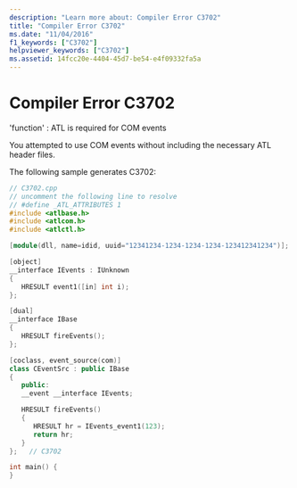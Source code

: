 ```yaml
---
description: "Learn more about: Compiler Error C3702"
title: "Compiler Error C3702"
ms.date: "11/04/2016"
f1_keywords: ["C3702"]
helpviewer_keywords: ["C3702"]
ms.assetid: 14fcc20e-4404-45d7-be54-e4f09332fa5a
---
```

# Compiler Error C3702

'function' : ATL is required for COM events

You attempted to use COM events without including the necessary ATL header files.

The following sample generates C3702:

```cpp
// C3702.cpp
// uncomment the following line to resolve
// #define _ATL_ATTRIBUTES 1
#include <atlbase.h>
#include <atlcom.h>
#include <atlctl.h>

[module(dll, name=idid, uuid="12341234-1234-1234-1234-123412341234")];

[object]
__interface IEvents : IUnknown
{
   HRESULT event1([in] int i);
};

[dual]
__interface IBase
{
   HRESULT fireEvents();
};

[coclass, event_source(com)]
class CEventSrc : public IBase
{
   public:
   __event __interface IEvents;

   HRESULT fireEvents()
   {
      HRESULT hr = IEvents_event1(123);
      return hr;
   }
};   // C3702

int main() {
}
```
